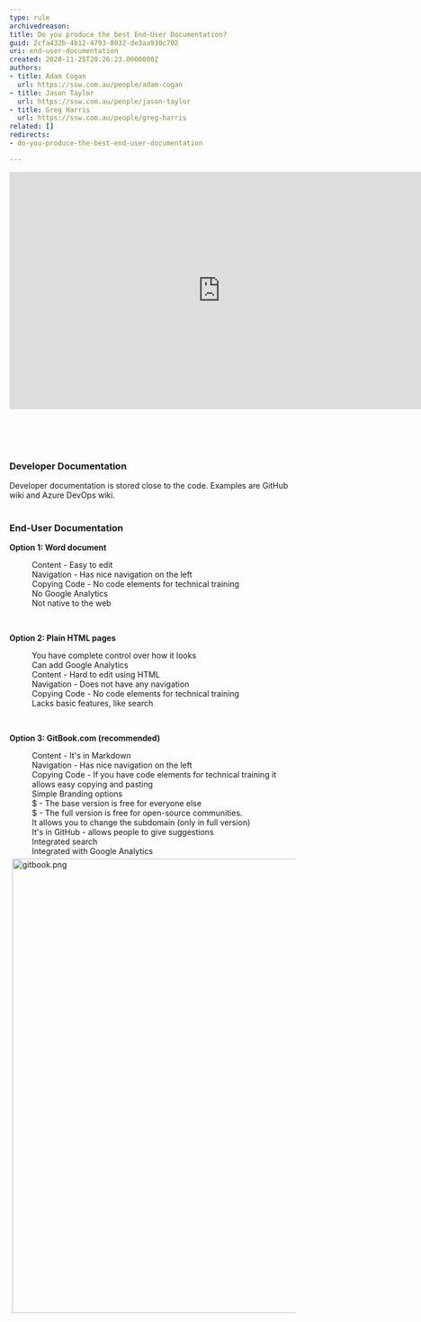```yaml
---
type: rule
archivedreason: 
title: Do you produce the best End-User Documentation?
guid: 2cfa432b-4b12-4793-8032-de3aa930c702
uri: end-user-documentation
created: 2020-11-25T20:26:23.0000000Z
authors:
- title: Adam Cogan
  url: https://ssw.com.au/people/adam-cogan
- title: Jason Taylor
  url: https://ssw.com.au/people/jason-taylor
- title: Greg Harris
  url: https://ssw.com.au/people/greg-harris
related: []
redirects:
- do-you-produce-the-best-end-user-documentation

---
```



<div class="ms-rtestate-read ms-rte-embedcode ms-rte-embedil ms-rtestate-notify"><iframe width="750" height="422" src="https&#58;//www.youtube.com/embed/yfbKXqRAgOA" frameborder="0"></iframe>&#160;</div>​​​<br>
<br><excerpt class='endintro'></excerpt><br>
<h3 class="ssw15-rteElement-H3">​Developer Documentation​​<br></h3><p>Developer documentation is stored close to the code. Examples are GitHub wiki and Azure DevOps wiki.<br><br></p><h3 class="ssw15-rteElement-H3">End-User Documentation​​<br></h3><p><b>Option 1&#58; Word document</b><br></p><dd class="ssw15-rteElement-FigureGood">​Content -&#160;Easy to edit<br></dd><dd class="ssw15-rteElement-FigureGood">Navigation -&#160;Has nice&#160;navigation&#160;on the left<br></dd><dd class="ssw15-rteElement-FigureBad">Copying&#160;Code&#160;- No&#160;code elements for&#160;technical training<br></dd><dd class="ssw15-rteElement-FigureBad">No Google Analytics</dd><dd class="ssw15-rteElement-FigureBad">Not native to the web</dd><p class="ssw15-rteElement-P"><br></p><p><b>Option 2&#58; Plain HTML pages</b></p><dd class="ssw15-rteElement-FigureGood">​You have complete control over how it looks<br></dd><dd class="ssw15-rteElement-FigureGood">Can add Google Analytics<br></dd><dd class="ssw15-rteElement-FigureBad">Content - Hard to edit&#160;using HTML<br></dd><dd class="ssw15-rteElement-FigureBad">Navigation - Does not have any navigation<br></dd><dd class="ssw15-rteElement-FigureBad">Copying&#160;Code&#160;- No&#160;code elements for&#160;technical training<br></dd><dd class="ssw15-rteElement-FigureBad">Lacks&#160;basic features, like search<br></dd><p class="ssw15-rteElement-P">​<br></p><p><strong>Option 3&#58; GitBook.com (recommended​)</strong></p><p></p><dd class="ssw15-rteElement-FigureGood">Content - It's in Markdown</dd><dd class="ssw15-rteElement-FigureGood">Navigation -&#160;Has nice&#160;navigation&#160;on the left<br></dd><dd class="ssw15-rteElement-FigureGood">Copying&#160;Code&#160;-&#160;If you have code elements for&#160;technical training it allows easy copying and pasting<br>Simple&#160;Branding options<br></dd><dd class="ssw15-rteElement-FigureGood">$&#160;- The base version is free for everyone else</dd><dd class="ssw15-rteElement-FigureGood">$&#160;- The full version is&#160;free for open-source communities.&#160;</dd><dd class="ssw15-rteElement-FigureGood">It allows you to change the subdomain (only in full version)<br></dd><dd class="ssw15-rteElement-FigureGood">It's in GitHub - allows people to give suggestions<br></dd><dd class="ssw15-rteElement-FigureGood">Integrated search</dd><dd class="ssw15-rteElement-FigureGood">Integrated with Google Analytics<br></dd><div><img src="/SiteAssets/end-user-documentation/gitbook.png" alt="gitbook.png" style="margin&#58;5px;width&#58;808px;" /><br><br></div><br><p></p>


